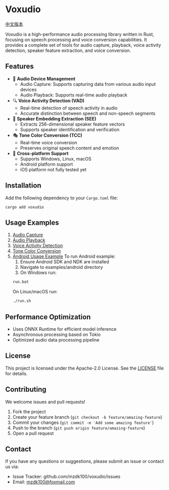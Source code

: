 # Voxudio

[中文版本](README.md)

Voxudio is a high-performance audio processing library written in Rust, focusing on speech processing and voice conversion capabilities. It provides a complete set of tools for audio capture, playback, voice activity detection, speaker feature extraction, and voice conversion.

## Features

- 🎤 **Audio Device Management**
    - Audio Capture: Supports capturing data from various audio input devices
    - Audio Playback: Supports real-time audio playback
- 🔍 **Voice Activity Detection (VAD)**
    - Real-time detection of speech activity in audio
    - Accurate distinction between speech and non-speech segments
- 👤 **Speaker Embedding Extraction (SEE)**
    - Extracts 256-dimensional speaker feature vectors
    - Supports speaker identification and verification
- 🎭 **Tone Color Conversion (TCC)**
    - Real-time voice conversion
    - Preserves original speech content and emotion
- 📱 **Cross-platform Support**
    - Supports Windows, Linux, macOS
    - Android platform support
    - iOS platform not fully tested yet

## Installation

Add the following dependency to your `Cargo.toml` file:

```shell
cargo add voxudio
```

## Usage Examples

1. [Audio Capture](examples/ac.rs)
2. [Audio Playback](examples/ap.rs)
3. [Voice Activity Detection](examples/vad.rs)
4. [Tone Color Conversion](examples/tcc.rs)
5. [Android Usage Example](examples/android)
   To run Android example:
    1. Ensure Android SDK and NDK are installed
    2. Navigate to examples/android directory
    3. On Windows run:
   ```bash
   run.bat
   ```
   On Linux/macOS run:
   ```bash
   ./run.sh
   ```

## Performance Optimization

- Uses ONNX Runtime for efficient model inference
- Asynchronous processing based on Tokio
- Optimized audio data processing pipeline

## License

This project is licensed under the Apache-2.0 License. See the [LICENSE](../LICENSE) file for details.

## Contributing

We welcome issues and pull requests!

1. Fork the project
2. Create your feature branch (`git checkout -b feature/amazing-feature`)
3. Commit your changes (`git commit -m 'Add some amazing feature'`)
4. Push to the branch (`git push origin feature/amazing-feature`)
5. Open a pull request

## Contact

If you have any questions or suggestions, please submit an issue or contact us via:

- Issue Tracker: github.com/mzdk100/voxudio/issues
- Email: mzdk100@foxmail.com
